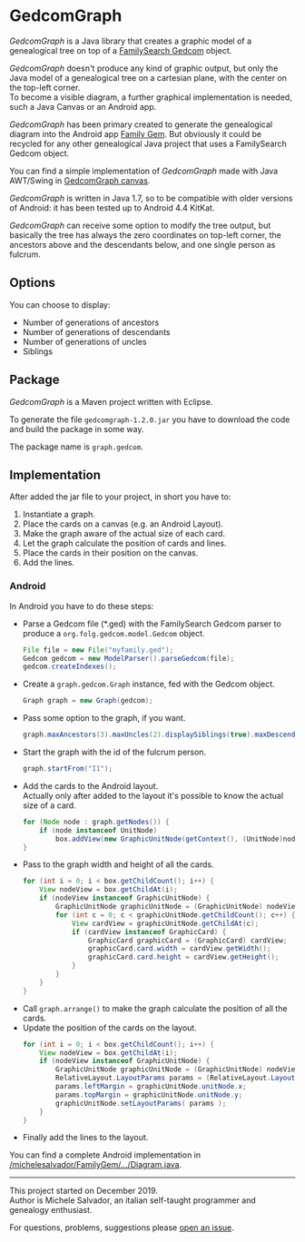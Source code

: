 # GedcomGraph

_GedcomGraph_ is a Java library that creates a graphic model of a genealogical tree on top of a [FamilySearch Gedcom](https://github.com/FamilySearch/Gedcom) object.

_GedcomGraph_ doesn't produce any kind of graphic output, but only the Java model of a genealogical tree on a cartesian plane, with the center on the top-left corner.<br>
To become a visible diagram, a further graphical implementation is needed, such a Java Canvas or an Android app.

_GedcomGraph_ has been primary created to generate the genealogical diagram into the Android app [Family Gem](https://github.com/michelesalvador/FamilyGem). But obviously it could be recycled for any other genealogical Java project that uses a FamilySearch Gedcom object.

You can find a simple implementation of _GedcomGraph_ made with Java AWT/Swing in [GedcomGraph canvas](https://github.com/michelesalvador/GedcomGraph-canvas).

_GedcomGraph_ is written in Java 1.7, so to be compatible with older versions of Android: it has been tested up to Android 4.4 KitKat.

_GedcomGraph_ can receive some option to modify the tree output, but basically the tree has always the zero coordinates on top-left corner, the ancestors above and the descendants below, and one single person as fulcrum.

## Options

You can choose to display:
- Number of generations of ancestors
- Number of generations of descendants
- Number of generations of uncles
- Siblings

## Package

_GedcomGraph_ is a Maven project written with Eclipse.

To generate the file `gedcomgraph-1.2.0.jar` you have to download the code and build the package in some way.

The package name is `graph.gedcom`.

## Implementation

After added the jar file to your project, in short you have to:
1. Instantiate a graph.
2. Place the cards on a canvas (e.g. an Android Layout).
3. Make the graph aware of the actual size of each card.
4. Let the graph calculate the position of cards and lines.
5. Place the cards in their position on the canvas.
6. Add the lines.

### Android

In Android you have to do these steps:

- Parse a Gedcom file (*.ged) with the FamilySearch Gedcom parser to produce a `org.folg.gedcom.model.Gedcom` object.
	```java
	File file = new File("myfamily.ged");	
	Gedcom gedcom = new ModelParser().parseGedcom(file);
	gedcom.createIndexes();
	```
- Create a `graph.gedcom.Graph` instance, fed with the Gedcom object.
	```java
	Graph graph = new Graph(gedcom);
- Pass some option to the graph, if you want.
	```java
	graph.maxAncestors(3).maxUncles(2).displaySiblings(true).maxDescendants(3).showFamily(1);
- Start the graph with the id of the fulcrum person.
	```java
	graph.startFrom("I1");
- Add the cards to the Android layout.<br>
Actually only after added to the layout it's possible to know the actual size of a card.
	```java
	for (Node node : graph.getNodes()) {
		if (node instanceof UnitNode)
			box.addView(new GraphicUnitNode(getContext(), (UnitNode)node));
	}
- Pass to the graph width and height of all the cards.
	```java
	for (int i = 0; i < box.getChildCount(); i++) {
		View nodeView = box.getChildAt(i);
		if (nodeView instanceof GraphicUnitNode) {
			GraphicUnitNode graphicUnitNode = (GraphicUnitNode) nodeView;
			for (int c = 0; c < graphicUnitNode.getChildCount(); c++) {
				View cardView = graphicUnitNode.getChildAt(c);
				if (cardView instanceof GraphicCard) {
					GraphicCard graphicCard = (GraphicCard) cardView;
					graphicCard.card.width = cardView.getWidth();
					graphicCard.card.height = cardView.getHeight();
				}
			}
		}
	}
- Call `graph.arrange()` to make the graph calculate the position of all the cards.
- Update the position of the cards on the layout.
	```java
	for (int i = 0; i < box.getChildCount(); i++) {
		View nodeView = box.getChildAt(i);
		if (nodeView instanceof GraphicUnitNode) {
			GraphicUnitNode graphicUnitNode = (GraphicUnitNode) nodeView;
			RelativeLayout.LayoutParams params = (RelativeLayout.LayoutParams) graphicUnitNode.getLayoutParams();
			params.leftMargin = graphicUnitNode.unitNode.x;
			params.topMargin = graphicUnitNode.unitNode.y;
			graphicUnitNode.setLayoutParams( params );
		}
	}
- Finally add the lines to the layout.

You can find a complete Android implementation in [/michelesalvador/FamilyGem/.../Diagram.java](https://github.com/michelesalvador/FamilyGem/blob/master/app/src/main/java/app/familygem/Diagram.java).

---

This project started on December 2019.<br>
Author is Michele Salvador, an italian self-taught programmer and genealogy enthusiast.

For questions, problems, suggestions please [open an issue](https://github.com/michelesalvador/GedcomGraph/issues).